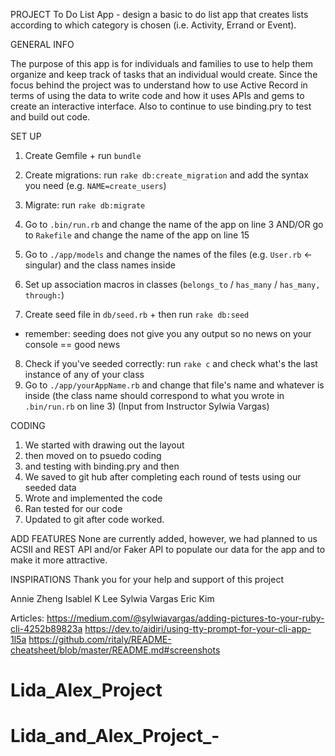 PROJECT
To Do List App - design a basic to do list app that creates lists according to which category is chosen (i.e. Activity, Errand or Event).

GENERAL INFO

The purpose of this app is for individuals and families to use to help them organize and keep track of tasks that an individual would create.  Since the focus behind the project was to understand how to use Active Record in terms of using the data to write code and how it uses APIs and gems to create an interactive interface.  Also to continue to use binding.pry to test and build out code.

SET UP
1. Create Gemfile + run `bundle`
2. Create migrations: run `rake db:create_migration` and add the syntax you need (e.g. `NAME=create_users`)
3. Migrate: run `rake db:migrate`

4. Go to `.bin/run.rb` and change the name of the app on line 3 AND/OR go to `Rakefile` and change the name of the app on line 15
5. Go to `./app/models` and change the names of the files (e.g. `User.rb` <- singular) and the class names inside
6. Set up association macros in classes (`belongs_to` / `has_many` / `has_many, through:`)
7. Create seed file in `db/seed.rb` + then run `rake db:seed`
* remember: seeding does not give you any output so no news on your console == good news
8. Check if you've seeded correctly: run `rake c` and check what's the last instance of any of your class 
9. Go to `./app/yourAppName.rb` and change that file's name and whatever is inside (the class name should correspond to what you wrote in `.bin/run.rb` on line 3) (Input from Instructor Sylwia Vargas)

CODING
1. We started with drawing out the layout
2. then moved on to psuedo coding 
3. and testing with binding.pry and then 
4. We saved to git hub after completing each round of tests using our seeded data
5. Wrote and implemented the code 
6. Ran tested for our code
7. Updated to git after code worked.

ADD FEATURES
None are currently added, however, we had planned to us ACSII and REST API and/or Faker API to populate our data for the app and to make it more attractive.

INSPIRATIONS
Thank you for your help and support of this project

Annie Zheng
Isablel K Lee
Sylwia Vargas
Eric Kim

Articles:
https://medium.com/@sylwiavargas/adding-pictures-to-your-ruby-cli-4252b89823a
https://dev.to/aidiri/using-tty-prompt-for-your-cli-app-1l5a
https://github.com/ritaly/README-cheatsheet/blob/master/README.md#screenshots



# Lida_Alex_Project
# Lida_and_Alex_Project_-
